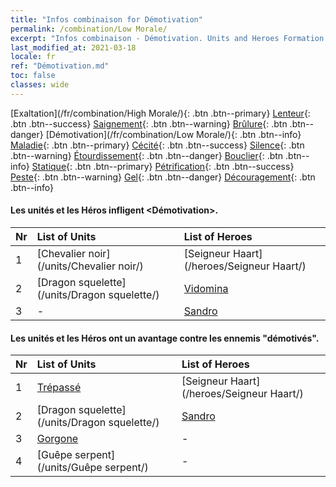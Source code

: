 ```yaml
---
title: "Infos combinaison for Démotivation"
permalink: /combination/Low Morale/
excerpt: "Infos combinaison - Démotivation. Units and Heroes Formation."
last_modified_at: 2021-03-18
locale: fr
ref: "Démotivation.md"
toc: false
classes: wide
---
```


  [Exaltation](/fr/combination/High Morale/){: .btn .btn--primary} [Lenteur](/fr/combination/Slow/){: .btn .btn--success} [Saignement](/fr/combination/Bleeding/){: .btn .btn--warning} [Brûlure](/fr/combination/Burning/){: .btn .btn--danger} [Démotivation](/fr/combination/Low Morale/){: .btn .btn--info} [Maladie](/fr/combination/Disease/){: .btn .btn--primary} [Cécité](/fr/combination/Blind/){: .btn .btn--success} [Silence](/fr/combination/Silence/){: .btn .btn--warning} [Étourdissement](/fr/combination/Stun/){: .btn .btn--danger} [Bouclier](/fr/combination/Shield/){: .btn .btn--info} [Statique](/fr/combination/Static/){: .btn .btn--primary} [Pétrification](/fr/combination/Petrify/){: .btn .btn--success} [Peste](/fr/combination/Plague/){: .btn .btn--warning} [Gel](/fr/combination/Freeze/){: .btn .btn--danger} [Découragement](/fr/combination/Deterrence/){: .btn .btn--info} 


#### Les unités et les Héros infligent <Démotivation>.

  | Nr |  List of Units  | List of Heroes | 
  |:---|:----------------|:---------------| 
  | 1 | [Chevalier noir](/units/Chevalier noir/) | [Seigneur Haart](/heroes/Seigneur Haart/) |
  | 2 | [Dragon squelette](/units/Dragon squelette/) | [Vidomina](/heroes/Vidomina/) |
  | 3 | - | [Sandro](/heroes/Sandro/) |


#### Les unités et les Héros ont un avantage contre les ennemis \"démotivés\".

  | Nr |  List of Units  | List of Heroes | 
  |:---|:----------------|:---------------| 
  | 1 | [Trépassé](/units/Trépassé/) | [Seigneur Haart](/heroes/Seigneur Haart/) |
  | 2 | [Dragon squelette](/units/Dragon squelette/) | [Sandro](/heroes/Sandro/) |
  | 3 | [Gorgone](/units/Gorgone/) | - |
  | 4 | [Guêpe serpent](/units/Guêpe serpent/) | - |
